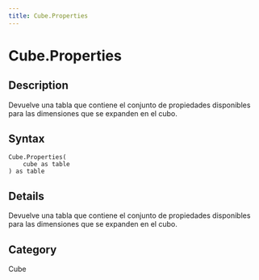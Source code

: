 ```yaml
---
title: Cube.Properties
---
```


# Cube.Properties


## Description

Devuelve una tabla que contiene el conjunto de propiedades disponibles para las dimensiones que se expanden en el cubo.


## Syntax

```powerquery
Cube.Properties(
    cube as table
) as table
```


## Details

Devuelve una tabla que contiene el conjunto de propiedades disponibles para las dimensiones que se expanden en el cubo.



## Category
Cube
